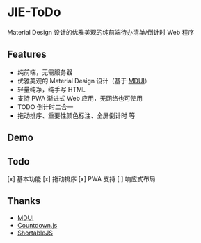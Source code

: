 # JIE-ToDo

Material Design 设计的优雅美观的纯前端待办清单/倒计时 Web 程序

## Features

- 纯前端，无需服务器
- 优雅美观的 Material Design 设计（基于 [MDUI](https://mdui.org)）
- 轻量纯净，纯手写 HTML
- 支持 PWA 渐进式 Web 应用，无网络也可使用
- TODO 倒计时二合一
- 拖动排序、重要性颜色标注、全屏倒计时 等

## Demo

## Todo

[x] 基本功能
[x] 拖动排序
[x] PWA 支持
[ ] 响应式布局

## Thanks

- [MDUI](https://mdui.org)
- [Countdown.js](http://countdownjs.org)
- [ShortableJS](https://sortablejs.github.io/Sortable)
